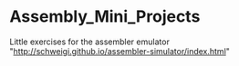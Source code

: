 # Assembly_Mini_Projects
Little exercises for the assembler emulator "http://schweigi.github.io/assembler-simulator/index.html"
